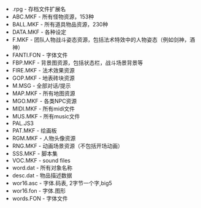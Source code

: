 * .rpg - 存档文件扩展名
* ABC.MKF - 所有怪物资源，153种
* BALL.MKF - 所有道具物品资源，230种
* DATA.MKF - 各种设定
* F.MKF - 团队人物战斗姿态资源，包括法术特效中的人物姿态（例如剑神，酒神）
* FANTI.FON - 字体文件
* FBP.MKF - 背景图资源，包括状态栏，战斗场景背景等
* FIRE.MKF - 法术效果资源
* GOP.MKF - 地表砖块资源
* M.MSG - 全部对话/提示 
* MAP.MKF - 所有地图资源
* MGO.MKF - 各类NPC资源
* MIDI.MKF - 所有midi文件
* MUS.MKF - 所有music文件
* PAL.JS3
* PAT.MKF - 绘画板
* RGM.MKF - 人物头像资源
* RNG.MKF - 动画场景资源（不包括开场动画）
* SSS.MKF - 脚本集
* VOC.MKF - sound files
* word.dat - 所有对象名称
* desc.dat - 物品描述数据
* wor16.asc - 字体.码表, 2字节一个字,big5
* wor16.fon - 字体.图形
* words.FON - 字体文件